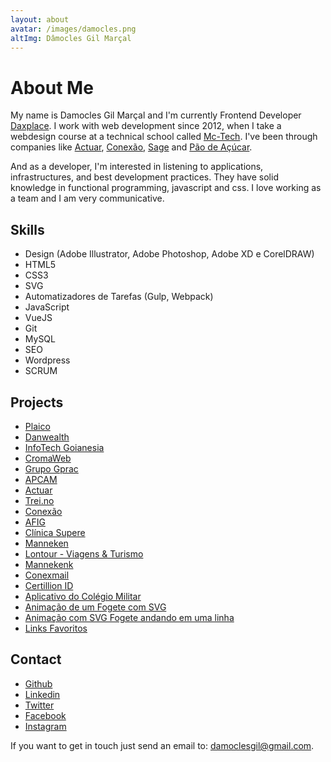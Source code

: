 ```yaml
---
layout: about
avatar: /images/damocles.png
altImg: Dâmocles Gil Marçal
---
```


# About Me

My name is Damocles Gil Marçal and I'm currently Frontend Developer [Daxplace](https://daxplace.com). I work with web development since 2012, when I take a webdesign course at a technical school called [Mc-Tech](http://mctechgoiania.com.br/). I've been through companies like [Actuar](https://actuar.com), [Conexão](https://conexaopro.com.br/site/), [Sage](https://www.sage.com/pt-br) and [Pão de Açúcar](https://www.paodeacucar.com/).

And as a developer, I'm interested in listening to applications, infrastructures, and best development practices. They have solid knowledge in functional programming, javascript and css. I love working as a team and I am very communicative.

## Skills

- Design (Adobe Illustrator, Adobe Photoshop, Adobe XD e CorelDRAW)
- HTML5
- CSS3
- SVG
- Automatizadores de Tarefas (Gulp, Webpack)
- JavaScript
- VueJS
- Git
- MySQL
- SEO
- Wordpress
- SCRUM

## Projects

<!-- - [Premyu](https://premyu.com/) -->
<!-- - [Realtrade Club](http://realtradeclub.com/dev) -->
- [Plaico](https://plaico.com/)
- [Danwealth](https://danwealth.com/dev/)
- [InfoTech Goianesia](https://infotechgoianesia.com.br)
- [CromaWeb](https://cromaweb.com.br/)
- [Grupo Gprac](https://grupogprac.com.br/)
- [APCAM](https://apcam.org.br/home/institucional)
- [Actuar](https://actuar.com)
- [Trei.no](http://trei.no/)
- [Conexão](https://conexaopro.com.br/site/)
- [AFIG](https://afig.actuar.com/)
- [Clínica Supere](http://supereador.com.br/Home)
- [Manneken](http://mannekentravel.com/)
- [Lontour - Viagens & Turismo](http://www.lontourviagens.com.br/)
- [Mannekenk](http://mannekentravel.com.br/)
- [Conexmail](http://conexmail.com.br/)
- [Certillion ID](https://certillionid.com/)
- [Aplicativo do Colégio Militar](https://play.google.com/store/apps/details?id=io.fpm)
- [Animação de um Fogete com SVG](https://codepen.io/damoclesgil/full/eGWrdq/)
- [Animação com SVG Fogete andando em uma linha](https://codepen.io/damoclesgil/full/Nadazg/)
- [Links Favoritos](https://github.com/damoclesgil/favorites-links)

## Contact

- [Github](https://github.com/damoclesgil/)
- [Linkedin](https://www.linkedin.com/in/damoclesgil/)
- [Twitter](https://twitter.com/damoclesgil)
- [Facebook](https://www.facebook.com/damoclesgil)
- [Instagram](https://www.instagram.com/damoclesgil/)

If you want to get in touch just send an email to: [damoclesgil@gmail.com](mailto:damoclesgil@gmail.com).
